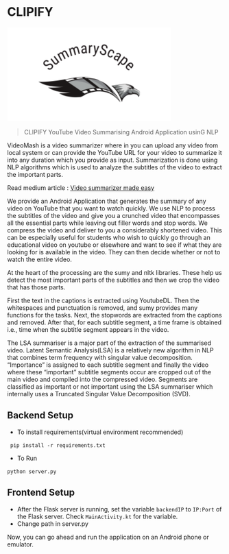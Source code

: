 # CLIPIFY

![Clipify Logo](app/images/logo.png)

> CLIPIFY YouTube Video Summarising Android Application usinG NLP

VideoMash is a video summarizer where in you can upload any video from local system or can provide the YouTube URL for your video to summarize it into any duration which you provide as input. Summarization is done using NLP algorithms which is used to analyze the subtitles of the video to extract the important parts. 

Read medium article : [Video summarizer made easy](https://medium.com/@aswanthkanil/video-summarizer-made-easy-using-nlp-af0afdea49b5)

We provide an Android Application that generates the summary of any video on YouTube that you want to watch quickly. We use NLP to process the subtitles of the video and give you a crunched video that encompasses all the essential parts while leaving out filler words and stop words. We compress the video and deliver to you a considerably shortened video.
This can be especially useful for students who wish to quickly go through an educational video on youtube or elsewhere and want to see if what they are looking for is available in the video. They can then decide whether or not to watch the entire video.


At the heart of the processing are the sumy and nltk libraries. These help us detect the most important parts of the subtitles and then we crop the video that has those parts.

First the text in the captions is extracted using YoutubeDL. Then the whitespaces and punctuation is removed, and sumy provides many functions for the tasks.
Next, the stopwords are extracted from the captions and removed.
After that, for each subtitle segment, a time frame is obtained i.e., time when the subtitle segment appears in the video.

The LSA summariser is a major part of the extraction of the summarised video. 
Latent Semantic Analysis(LSA) is a relatively new algorithm in NLP that combines term frequency with singular value decomposition.
“Importance” is assigned to each subtitle segment and finally the video where these “important” subtitle segments occur are cropped out of the main video and compiled into the compressed video. Segments are classified as important or not important using the LSA summariser which internally uses a Truncated Singular Value Decomposition (SVD).

## Backend Setup

- To install requirements(virtual environment recommended)
```
 pip install -r requirements.txt
```

- To Run
```
python server.py
```

## Frontend Setup

- After the Flask server is running, set the variable `backendIP` to `IP:Port` of the Flask server. Check `MainActivity.kt` for the variable.
- Change path in server.py

Now, you can go ahead and run the application on an Android phone or emulator.




